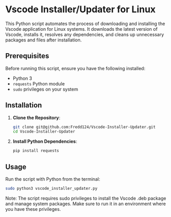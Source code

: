 # Vscode Installer/Updater for Linux

This Python script automates the process of downloading and installing the Vscode application for Linux systems. It downloads the latest version of Vscode, installs it, resolves any dependencies, and cleans up unnecessary packages and files after installation.

## Prerequisites

Before running this script, ensure you have the following installed:
- Python 3
- `requests` Python module
- `sudo` privileges on your system

## Installation

1. **Clone the Repository**:
   ```bash
   git clone git@github.com:Fredd124/Vscode-Installer-Updater.git
   cd Vscode-Installer-Updater
   ```
2. **Install Python Dependencies**:
   ```bash
   pip install requests
   ```
## Usage   
   Run the script with Python from the terminal:
   ```bash
   sudo python3 vscode_installer_updater.py
   ```
   Note: The script requires sudo privileges to install the Vscode .deb package and manage system packages. Make sure to run it in an environment where you have these privileges.
